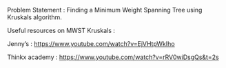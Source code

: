 Problem Statement : 
Finding a Minimum Weight Spanning Tree using Kruskals algorithm. 

Useful resources on MWST Kruskals :

Jenny’s : 
https://www.youtube.com/watch?v=EjVHtpWkIho

Thinkx academy : 
https://www.youtube.com/watch?v=rRV0wiDsgQs&t=2s
